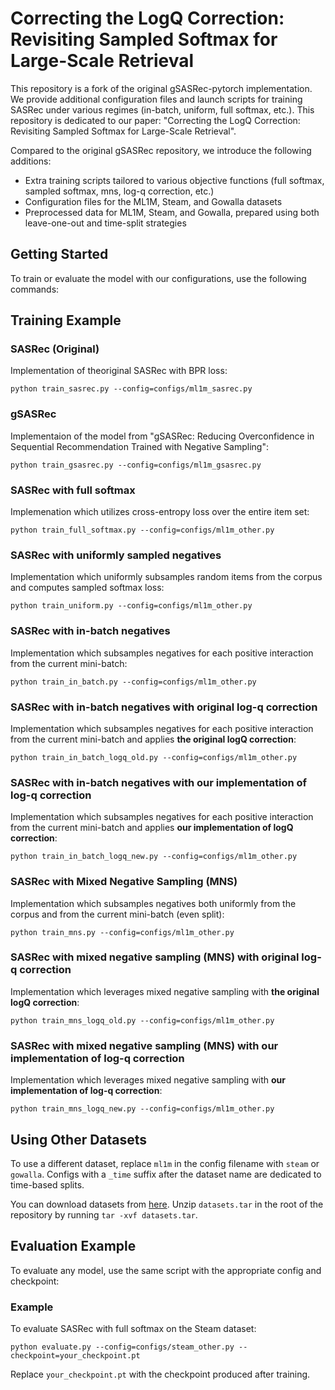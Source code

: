 # Correcting the LogQ Correction: Revisiting Sampled Softmax for Large-Scale Retrieval

This repository is a fork of the original gSASRec-pytorch implementation. We provide additional configuration files and launch scripts for training SASRec under various regimes (in-batch, uniform, full softmax, etc.).
This repository is dedicated to our paper: "Correcting the LogQ Correction: Revisiting Sampled Softmax for Large-Scale Retrieval".

Compared to the original gSASRec repository, we introduce the following additions:
- Extra training scripts tailored to various objective functions (full softmax, sampled softmax, mns, log-q correction, etc.)
- Configuration files for the ML1M, Steam, and Gowalla datasets
- Preprocessed data for ML1M, Steam, and Gowalla, prepared using both leave-one-out and time-split strategies

## Getting Started

To train or evaluate the model with our configurations, use the following commands:

## Training Example

### SASRec (Original)

Implementation of theoriginal SASRec with BPR loss:
```
python train_sasrec.py --config=configs/ml1m_sasrec.py
```

### gSASRec
Implementaion of the model from "gSASRec: Reducing Overconfidence in Sequential Recommendation Trained with Negative Sampling":
```
python train_gsasrec.py --config=configs/ml1m_gsasrec.py
```

### SASRec with full softmax
Implemenation which utilizes cross-entropy loss over the entire item set:
```
python train_full_softmax.py --config=configs/ml1m_other.py 
```

### SASRec with uniformly sampled negatives
Implementation which uniformly subsamples random items from the corpus and computes sampled softmax loss:
```
python train_uniform.py --config=configs/ml1m_other.py 
```

### SASRec with in-batch negatives
Implementation which subsamples negatives for each positive interaction from the current mini-batch:
```
python train_in_batch.py --config=configs/ml1m_other.py 
```

### SASRec with in-batch negatives with original log-q correction
Implementation which subsamples negatives for each positive interaction from the current mini-batch and applies **the original logQ correction**:
```
python train_in_batch_logq_old.py --config=configs/ml1m_other.py 
```

### SASRec with in-batch negatives with our implementation of log-q correction
Implementation which subsamples negatives for each positive interaction from the current mini-batch and applies **our implementation of logQ correction**:
```
python train_in_batch_logq_new.py --config=configs/ml1m_other.py 
```

### SASRec with Mixed Negative Sampling (MNS)
Implementation which subsamples negatives both uniformly from the corpus and from the current mini-batch (even split):
```
python train_mns.py --config=configs/ml1m_other.py 
```

### SASRec with mixed negative sampling (MNS) with original log-q correction
Implementation which leverages mixed negative sampling with **the original logQ correction**:
```
python train_mns_logq_old.py --config=configs/ml1m_other.py 
```

### SASRec with mixed negative sampling (MNS) with our implementation of log-q correction
Implementation which leverages mixed negative sampling with **our implementation of log-q correction**:
```
python train_mns_logq_new.py --config=configs/ml1m_other.py 
```

## Using Other Datasets

To use a different dataset, replace `ml1m` in the config filename with `steam` or `gowalla`.
Configs with a `_time` suffix after the dataset name are dedicated to time-based splits.

You can download datasets from [here](https://zenodo.org/records/15330764). Unzip `datasets.tar` in the root of the repository by running `tar -xvf datasets.tar`.

## Evaluation Example

To evaluate any model, use the same script with the appropriate config and checkpoint:

### Example

To evaluate SASRec with full softmax on the Steam dataset:
```
python evaluate.py --config=configs/steam_other.py --checkpoint=your_checkpoint.pt
```
Replace `your_checkpoint.pt` with the checkpoint produced after training.
